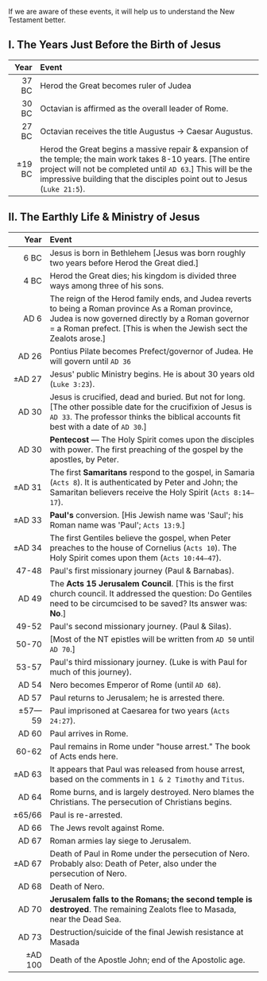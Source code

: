 If we are aware of these events, it will help us to understand the New Testament better.

## I. The Years Just Before the Birth of Jesus

Year | Event
---: | :---
37 BC | Herod the Great becomes ruler of Judea
30 BC | Octavian is affirmed as the overall leader of Rome.
27 BC | Octavian receives the title Augustus -> Caesar Augustus.
±19 BC | Herod the Great begins a massive repair & expansion of the temple; the main work takes 8-10 years. [The entire project will not be completed until `AD 63`.] This will be the impressive building that the disciples point out to Jesus (`Luke 21:5`).

## II. The Earthly Life & Ministry of Jesus

Year | Event
---: | :---
6 BC | Jesus is born in Bethlehem [Jesus was born roughly two years before Herod the Great died.]
4 BC | Herod the Great dies; his kingdom is divided three ways among three of his sons.
AD 6 | The reign of the Herod family ends, and Judea reverts to being a Roman province  As a Roman province, Judea is now governed directly by a Roman governor = a Roman prefect. [This is when the Jewish sect the Zealots arose.]
AD 26 | Pontius Pilate becomes Prefect/governor of Judea. He will govern until `AD 36`
±AD 27 | Jesus' public Ministry begins. He is about 30 years old (`Luke 3:23`).
AD 30 | Jesus is crucified, dead and buried. But not for long. [The other possible date for the crucifixion of Jesus is `AD 33`.  The professor thinks the biblical accounts fit best with a date of `AD 30`.]
AD 30 | **Pentecost** — The Holy Spirit comes upon the disciples with power. The first preaching of the gospel by the apostles, by Peter.
±AD 31 | The first **Samaritans** respond to the gospel, in Samaria (`Acts 8`). It is authenticated by Peter and John; the Samaritan believers receive the Holy Spirit (`Acts 8:14—17`).
±AD 33 | **Paul's** conversion.  [His Jewish name was 'Saul'; his Roman name was 'Paul'; `Acts 13:9`.]
±AD 34 | The first Gentiles believe the gospel, when Peter preaches to the house of Cornelius (`Acts 10`). The Holy Spirit comes upon them (`Acts 10:44—47`).
47-48 | Paul's first missionary journey (Paul & Barnabas).
AD 49 | The **Acts 15 Jerusalem Council**. [This is the first church council. It addressed the question: Do Gentiles need to be circumcised to be saved? Its answer was: **No**.]
49-52 | Paul's second missionary journey. (Paul & Silas).
50-70 | [Most of the NT epistles will be written from `AD 50` until `AD 70`.]
53-57 | Paul's third missionary journey. (Luke is with Paul for much of this journey).
AD 54 | Nero becomes Emperor of Rome (until `AD 68`).
AD 57 | Paul returns to Jerusalem; he is arrested there.
±57—59 | Paul imprisoned at Caesarea for two years (`Acts 24:27`).
AD 60 | Paul arrives in Rome.
60-62 | Paul remains in Rome under "house arrest." The book of Acts ends here.
±AD 63 | It appears that Paul was released from house arrest, based on the comments in `1 & 2 Timothy` and `Titus`.
AD 64 | Rome burns, and is largely destroyed. Nero blames the Christians. The persecution of Christians begins.
±65/66 | Paul is re-arrested.
AD 66 | The Jews revolt against Rome.
AD 67 | Roman armies lay siege to Jerusalem.
±AD 67 | Death of Paul in Rome under the persecution of Nero. Probably also: Death of Peter, also under the persecution of Nero.
AD 68 | Death of Nero.
AD 70 | **Jerusalem falls to the Romans; the second temple is destroyed**. The remaining Zealots flee to Masada, near the Dead Sea.
AD 73 | Destruction/suicide of the final Jewish resistance at Masada
±AD 100 | Death of the Apostle John; end of the Apostolic age.